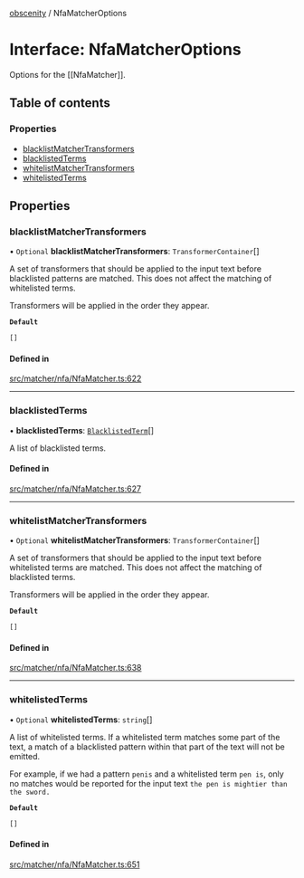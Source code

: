 [obscenity](../README.md) / NfaMatcherOptions

# Interface: NfaMatcherOptions

Options for the [[NfaMatcher]].

## Table of contents

### Properties

- [blacklistMatcherTransformers](NfaMatcherOptions.md#blacklistmatchertransformers)
- [blacklistedTerms](NfaMatcherOptions.md#blacklistedterms)
- [whitelistMatcherTransformers](NfaMatcherOptions.md#whitelistmatchertransformers)
- [whitelistedTerms](NfaMatcherOptions.md#whitelistedterms)

## Properties

### blacklistMatcherTransformers

• `Optional` **blacklistMatcherTransformers**: `TransformerContainer`[]

A set of transformers that should be applied to the input text before
blacklisted patterns are matched. This does not affect the matching of
whitelisted terms.

Transformers will be applied in the order they appear.

**`Default`**

```ts
[]
```

#### Defined in

[src/matcher/nfa/NfaMatcher.ts:622](https://github.com/jo3-l/obscenity/blob/563159b/src/matcher/nfa/NfaMatcher.ts#L622)

___

### blacklistedTerms

• **blacklistedTerms**: [`BlacklistedTerm`](BlacklistedTerm.md)[]

A list of blacklisted terms.

#### Defined in

[src/matcher/nfa/NfaMatcher.ts:627](https://github.com/jo3-l/obscenity/blob/563159b/src/matcher/nfa/NfaMatcher.ts#L627)

___

### whitelistMatcherTransformers

• `Optional` **whitelistMatcherTransformers**: `TransformerContainer`[]

A set of transformers that should be applied to the input text before
whitelisted terms are matched. This does not affect the matching of
blacklisted terms.

Transformers will be applied in the order they appear.

**`Default`**

```ts
[]
```

#### Defined in

[src/matcher/nfa/NfaMatcher.ts:638](https://github.com/jo3-l/obscenity/blob/563159b/src/matcher/nfa/NfaMatcher.ts#L638)

___

### whitelistedTerms

• `Optional` **whitelistedTerms**: `string`[]

A list of whitelisted terms. If a whitelisted term matches some part of
the text, a match of a blacklisted pattern within that part of the text
will not be emitted.

For example, if we had a pattern `penis` and a whitelisted term `pen is`,
only no matches would be reported for the input text `the pen is mightier
than the sword.`

**`Default`**

```ts
[]
```

#### Defined in

[src/matcher/nfa/NfaMatcher.ts:651](https://github.com/jo3-l/obscenity/blob/563159b/src/matcher/nfa/NfaMatcher.ts#L651)
